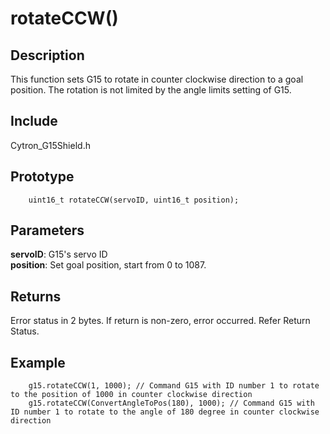 # rotateCCW() #

## Description ##
This function sets G15 to rotate in counter clockwise direction to a goal position. The rotation is not limited by the angle limits setting of G15.

## Include ##
Cytron_G15Shield.h

## Prototype ##
		uint16_t rotateCCW(servoID, uint16_t position);

## Parameters ##
**servoID**: G15's servo ID<br/>
**position**: Set goal position, start from 0 to 1087.

## Returns ##
Error status in 2 bytes. If return is non-zero, error occurred. Refer Return Status.

## Example ##
		g15.rotateCCW(1, 1000); // Command G15 with ID number 1 to rotate to the position of 1000 in counter clockwise direction
		g15.rotateCCW(ConvertAngleToPos(180), 1000); // Command G15 with ID number 1 to rotate to the angle of 180 degree in counter clockwise direction
